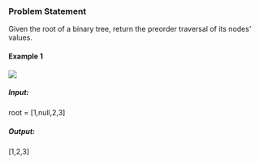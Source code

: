 ### Problem Statement

Given the root of a binary tree, return the preorder traversal of its nodes' values.

#### Example 1

![](https://assets.leetcode.com/uploads/2020/09/15/inorder_1.jpg)

##### Input:
root = [1,null,2,3]
##### Output: 
[1,2,3]
